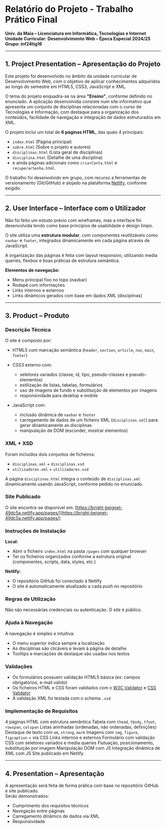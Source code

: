 # Relatório do Projeto - Trabalho Prático Final  
**Univ. da Maia – Licenciatura em Informática, Tecnologias e Internet**  
**Unidade Curricular: Desenvolvimento Web – Época Especial 2024/25**  
**Grupo: inf24tig16**

---

## 1. Project Presentation – Apresentação do Projeto

Este projeto foi desenvolvido no âmbito da unidade curricular de Desenvolvimento Web, com o objetivo de aplicar conhecimentos adquiridos ao longo do semestre em HTML5, CSS3, JavaScript e XML.  

O tema do projeto enquadra-se na área **"Ensino"**, conforme definido no enunciado. A aplicação desenvolvida consiste num site informativo que apresenta um conjunto de disciplinas relacionadas com o curso de Tecnologias e Informação, com destaque para a organização dos conteúdos, facilidade de navegação e integração de dados estruturados em XML.

O projeto inclui um total de **6 páginas HTML**, das quais 4 principais:
- `index.html` (Página principal)
- `sobre.html` (Sobre o projeto e autores)
- `disciplinas.html` (Lista geral de disciplinas)
- `disciplina.html` (Detalhe de uma disciplina)
- e ainda páginas adicionais como `criarConta.html` e `recuperarSenha.html`.

O trabalho foi desenvolvido em grupo, com recurso a ferramentas de versionamento (Git/GitHub) e alojado na plataforma [Netlify](https://bright-beignet-49dc5a.netlify.app/pages/), conforme exigido.

---

## 2. User Interface – Interface com o Utilizador

Não foi feito um estudo prévio com wireframes, mas a interface foi desenvolvida tendo como base princípios de usabilidade e design limpo.  

O site utiliza uma **estrutura modular**, com componentes reutilizáveis como `navbar` e `footer`, integrados dinamicamente em cada página através de JavaScript.

A organização das páginas é feita com layout responsivo, utilizando media queries, flexbox e boas práticas de estrutura semântica.

**Elementos de navegação:**
- Menu principal fixo no topo (navbar)
- Rodapé com informações
- Links internos e externos
- Links dinâmicos gerados com base em dados XML (disciplinas)

---

## 3. Product – Produto

### Descrição Técnica

O site é composto por:
- HTML5 com marcação semântica (`header`, `section`, `article`, `nav`, `main`, `footer`)
- CSS3 externo com:
  - seletores variados (classe, id, tipo, pseudo-classes e pseudo-elementos)
  - estilização de listas, tabelas, formulários
  - uso de imagens de fundo e substituição de elementos por imagens
  - responsividade para desktop e mobile

- JavaScript com:
  - inclusão dinâmica de `navbar` e `footer`
  - carregamento de dados de um ficheiro XML (`disciplinas.xml`) para gerar dinamicamente as disciplinas
  - manipulação de DOM (esconder, mostrar elementos)

### XML + XSD
Foram incluídos dois conjuntos de ficheiros:
- `disciplinas.xml` + `disciplinas.xsd`
- `utilizadores.xml` + `utilizadores.xsd`

A página `disciplinas.html` integra o conteúdo de `disciplinas.xml` dinamicamente usando JavaScript, conforme pedido no enunciado.

### Site Publicado

O site encontra-se disponível em:
[https://bright-beignet-49dc5a.netlify.app/pages/](https://bright-beignet-49dc5a.netlify.app/pages/)

### Instruções de Instalação

**Local:**
- Abrir o ficheiro `index.html` na pasta `/pages` com qualquer browser
- Ter os ficheiros organizados conforme a estrutura original (componentes, scripts, data, styles, etc.)

**Netlify:**
- O repositório GitHub foi conectado à Netlify
- O site é automaticamente atualizado a cada _push_ no repositório

### Regras de Utilização

Não são necessárias credenciais ou autenticação. O site é público.

### Ajuda à Navegação

A navegação é simples e intuitiva:
- O menu superior indica sempre a localização
- As disciplinas são clicáveis e levam à página de detalhe
- Tooltips e marcações de destaque são usadas nos textos

### Validações

- Os formulários possuem validação HTML5 básica (ex: campos obrigatórios, e-mail válido)
- Os ficheiros HTML e CSS foram validados com o [W3C Validator](https://validator.w3.org/) e [CSS Validator](https://jigsaw.w3.org/css-validator/)
- A validação XML foi testada com o schema `.xsd`

### Implementação de Requisitos
4 páginas HTML com estrutura semântica
Tabela com `thead`, `tbody`, `tfoot`, `rowspan`, `colspan` 
Listas aninhadas (ordenadas, não ordenadas, definições) 
Destaque de texto com `em`, `strong`, `mark`
Imagens com `img`, `figure`, `figcaption` + via CSS
Links internos e externos 
Formulário com validação 
CSS com seletores variados e media queries
Flutuação, posicionamento, substituição por imagem 
Manipulação DOM com JS
Integração dinâmica de XML com JS
Site publicado em Netlify

---

## 4. Presentation – Apresentação

A apresentação será feita de forma prática com base no repositório GitHub e site publicado.  
Serão demonstrados:
- Cumprimento dos requisitos técnicos
- Navegação entre páginas
- Carregamento dinâmico de dados via XML
- Responsividade

